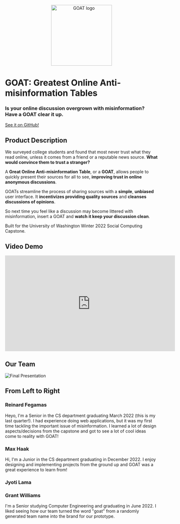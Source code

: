 <p align="center">
    <img src="/Wild-Swaying-Goats/data/logo/logo.jpg" alt="GOAT logo" width="200"/>
</p>

# GOAT: Greatest Online Anti-misinformation Tables

### **Is your online discussion overgrown with misinformation? Have a GOAT clear it up.**

[See it on GitHub!](https://github.com/UWSocialComputing/Wild-Swaying-Goats-Project)

## Product Description

We surveyed college students and found that most never trust what they read online, unless it comes from a friend or a reputable news source. **What would convince them to trust a stranger?**

A **Great Online Anti-misinformation Table**, or a **GOAT**, allows people to quickly present their sources for all to see, **improving trust in online anonymous discussions**.

GOATs streamline the process of sharing sources with a **simple**, **unbiased** user interface. It **incentivizes providing quality sources** and **cleanses discussions of opinions**.

So next time you feel like a discussion may become littered with misinformation, insert a GOAT and **watch it keep your discussion clean**.

Built for the University of Washington Winter 2022 Social Computing Capstone.

## Video Demo

<iframe width="560" height="315" src="https://www.youtube.com/embed/eUbmqYk03BA" title="YouTube video player" frameborder="0" allow="accelerometer; autoplay; clipboard-write; encrypted-media; gyroscope; picture-in-picture" allowfullscreen></iframe>

## Our Team

![Final Presentation](/Wild-Swaying-Goats/data/pictures/groupPic.jpg)

## From Left to Right

### Reinard Fegamas

Heyo, I'm a Senior in the CS department graduating March 2022 (this is my last quarter!). I had experience doing web applications, but it was my first time tackling the important issue of misinformation. I learned a lot of design aspects/decisions from the capstone and got to see a lot of cool ideas come to reality with GOAT!

### Max Haak

Hi, I'm a Junior in the CS department graduating in December 2022. I enjoy designing and implementing projects from the ground up and GOAT was a great experience to learn from!

### Jyoti Lama

### Grant Williams
I'm a Senior studying Computer Engineering and graduating in June 2022. I liked seeing how our team turned the word "goat" from a randomly generated team name into the brand for our prototype.
